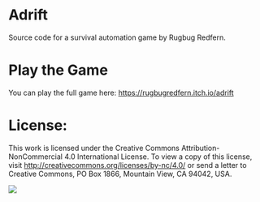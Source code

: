 # Adrift
Source code for a survival automation game by Rugbug Redfern.

# Play the Game
You can play the full game here: https://rugbugredfern.itch.io/adrift

# License:
This work is licensed under the Creative Commons Attribution-NonCommercial 4.0 International License. To view a copy of this license, visit http://creativecommons.org/licenses/by-nc/4.0/ or send a letter to Creative Commons, PO Box 1866, Mountain View, CA 94042, USA.

![](https://img.itch.zone/aW1nLzE3OTI2NzUucG5n/original/A9MMqI.png)
